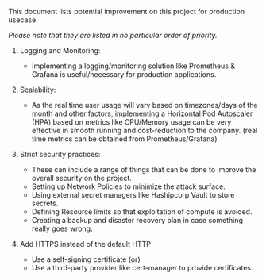 This document lists potential improvement on this project for production usecase. 

*Please note that they are listed in no particular order of priority.*


1. Logging and Monitoring:
   - Implementing a logging/monitoring solution like Prometheus & Grafana is useful/necessary for production applications.

2. Scalability:
   - As the real time user usage will vary based on timezones/days of the month and other factors, implementing a Horizontal Pod Autoscaler (HPA) based on metrics like CPU/Memory usage can be very effective in smooth running and cost-reduction to the company.
   (real time metrics can be obtained from Prometheus/Grafana)

3. Strict security practices:
   - These can include a range of things that can be done to improve the overall security on the project.
   - Setting up Network Policies to minimize the attack surface.
   - Using external secret managers like Hashipcorp Vault to store secrets.
   - Defining Resource limits so that exploitation of compute is avoided.
   - Creating a backup and disaster recovery plan in case something really goes wrong.

4. Add HTTPS instead of the default HTTP
   - Use a self-signing certificate (or)
   - Use a third-party provider like cert-manager to provide certificates.
